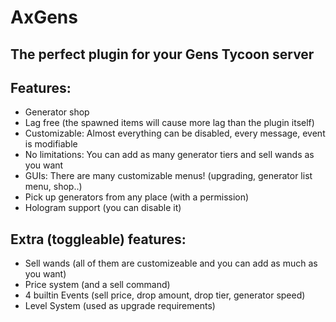 # AxGens

## The perfect plugin for your Gens Tycoon server

## Features:
- Generator shop
- Lag free (the spawned items will cause more lag than the plugin itself)
- Customizable: Almost everything can be disabled, every message, event is modifiable
- No limitations: You can add as many generator tiers and sell wands as you want
- GUIs: There are many customizable menus! (upgrading, generator list menu, shop..)
- Pick up generators from any place (with a permission)
- Hologram support (you can disable it)

## Extra (toggleable) features:
- Sell wands (all of them are customizeable and you can add as much as you want)
- Price system (and a sell command)
- 4 builtin Events (sell price, drop amount, drop tier, generator speed)
- Level System (used as upgrade requirements)

